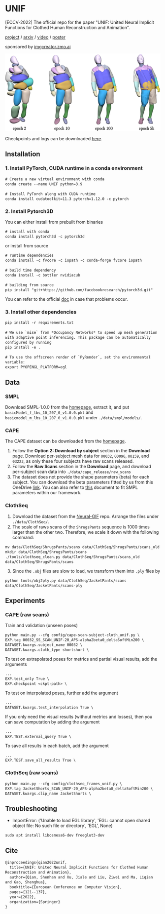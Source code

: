 # UNIF

[ECCV-2022] The official repo for the  paper "UNIF: United Neural Implicit Functions for Clothed Human Reconstruction and Animation".

[project](https://shenhanqian.github.io/unif) / [arxiv](https://arxiv.org/abs/2207.09835) / [video](https://shenhanqian.com/unif) / [poster](http://127.0.0.1:4000/assets/2022-07-18-unif/poster.pdf)

sponsored by [imgcreator.zmo.ai](https://imgcreator.zmo.ai)

![teaser](teaser.jpg)

Checkpoints and logs can be downloaded [here](https://shanghaitecheducn-my.sharepoint.com/:f:/g/personal/qianshh_shanghaitech_edu_cn/EttsABBO8jFNqDucxlcyE_wB6XkaYZ6Xt5OMYOGaJjVxWA?e=2vMhxD).

## Installation

### 1. Install PyTorch, CUDA runtime in a conda environment

```
# Create a new virtual environment with conda
conda create --name UNIF python=3.9

# Install PyTorch along with CUDA runtime
conda install cudatoolkit=11.3 pytorch=1.12.0 -c pytorch
```

### 2. Install Pytorch3D

You can either install from prebuilt from binaries

```
# install with conda
conda install pytorch3d -c pytorch3d
```

or install from source

```
# runtime dependencies
conda install -c fvcore -c iopath -c conda-forge fvcore iopath

# build time dependency
conda install -c bottler nvidiacub

# building from source
pip install "git+https://github.com/facebookresearch/pytorch3d.git"
```

You can refer to the official [doc](https://github.com/facebookresearch/pytorch3d/blob/main/INSTALL.md) in case that problems occur.

### 3. Install other dependencies

```
pip install -r requirements.txt

# We use `mise` from *Occupancy Networks* to speed up mesh generation with adaptive point inferencing. This package can be automatically configured by running
pip install -e .

# To use the offscreen render of `PyRender`, set the environmental variable:
export PYOPENGL_PLATFORM=egl
```

## Data

### SMPL

Download SMPL-1.0.0 from the [homepage](https://smpl.is.tue.mpg.de/), extract it, and put `basicModel_f_lbs_10_207_0_v1.0.0.pkl` and `basicmodel_m_lbs_10_207_0_v1.0.0.pkl` under `./data/smpl/models/`.

### CAPE

The CAPE dataset can be downloaded from the [homepage](https://cape.is.tue.mpg.de/).

1. Follow the **Option 2: Download by subject** section in the **Download** page. Download per-subject mesh data for `00032`, `00096`, `00159`, and `03223`, as only these four subjects have raw scans released.
2. Follow the **Raw Scans** section in the **Download** page, and download per-subject scan data into `./data/cape_release/raw_scans`
3. The dataset does not provide the shape parameters (beta) for each subject. You can download the beta parameters fitted by us from this OneDrive [link](https://shanghaitecheducn-my.sharepoint.com/:f:/g/personal/qianshh_shanghaitech_edu_cn/EttsABBO8jFNqDucxlcyE_wB6XkaYZ6Xt5OMYOGaJjVxWA?e=s9jpmn). You can also refer to [this](./CAPE-beta.md) document to fit SMPL parameters within our framework.

### ClothSeq

1. Download the dataset from the [Neural-GIF](https://github.com/garvita-tiwari/neuralgif) repo. Arrange the files under `./data/ClothSeq/`.
2. The scale of raws scans of the `ShrugsPants` sequence is 1000 times larger than the other two. Therefore, we scale it down with the following command:

```
mv data/ClothSeq/ShrugsPants/scans data/ClothSeq/ShrugsPants/scans_old
mkdir data/ClothSeq/ShrugsPants/scans
./tools/clothseq_clean.py data/ClothSeq/ShrugsPants/scans_old data/ClothSeq/ShrugsPants/scans
```

3. Since the `.obj` files are slow to load, we transform them into `.ply` files by

```
python tools/obj2ply.py data/ClothSeq/JacketPants/scans data/ClothSeq/JacketPants/scans-ply
```

## Experiments

### CAPE (raw scans)

Train and validation (unseen poses)

```shell
python main.py --cfg config/cape-scan-subject-cloth_unif.py \
EXP.tag 00032_SS_SCAN_UNIF-20_APS-alpha2beta0_deltaSoftMin200 \
DATASET.kwargs.subject_name 00032 \
DATASET.kwargs.cloth_type shortshort \
```

To test on extrapolated poses for metrics and partial visual results, add the arguments

```shell
...
EXP.test_only True \
EXP.checkpoint <ckpt-path> \
```

To test on interpolated poses, further add the argument

```shell
...
DATASET.kwargs.test_interpolation True \
```

If you only need the visual results (without metrics and losses), then you can save computation by adding the argument

```shell
...
EXP.TEST.external_query True \
```

To save all results in each batch, add the argument

```shell
...
EXP.TEST.save_all_results True \
```

### ClothSeq (raw scans)

```shell
python main.py --cfg config/clothseq_frames_unif.py \
EXP.tag JacketShorts_SCAN_UNIF-20_APS-alpha2beta0_deltaSoftMin200 \
DATASET.kwargs.clip_name JacketShorts \
```

## Troubleshooting

- ImportError: ('Unable to load EGL library', 'EGL: cannot open shared object file: No such file or directory', 'EGL', None)

``` shell
sudo apt install libosmesa6-dev freeglut3-dev
```

## Cite

```
@inproceedings{qian2022unif,
  title={UNIF: United Neural Implicit Functions for Clothed Human Reconstruction and Animation},
  author={Qian, Shenhan and Xu, Jiale and Liu, Ziwei and Ma, Liqian and Gao, Shenghua},
  booktitle={European Conference on Computer Vision},
  pages={121--137},
  year={2022},
  organization={Springer}
}
```

